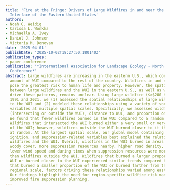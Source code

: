 ```yaml
---
title: 'Fire at the Fringe: Drivers of Large Wildfires in and near the Wildland-Urban
  Interface of the Eastern United States'
authors:
- Noah C. Weidig
- Carissa L. Wonkka
- Michaella A. Ivey
- Daniel J. Johnson
- Victoria M. Donovan
date: '2025-04-01'
publishDate: '2025-10-02T18:27:50.180140Z'
publication_types:
- paper-conference
publication: '*International Association for Landscape Ecology - North America Annual
  Conference*'
abstract: Large wildfires are increasing in the eastern U.S., which contains the greatest
  amount of WUI compared to the rest of the country. Wildfires in and near the WUI
  pose the greatest risk to human life and property. However, the spatial relationship
  between large wildfires and the WUI in the eastern U.S., as well as which factors
  drive these patterns, remains unclear. Using large wildfire ($>$200 ha) data from
  1991 and 2021, we (1) assessed the spatial relationships of large wildfires relative
  to the WUI and (2) modeled these relationships using a variety of social and environmental
  variables at multiple spatial scales. Specifically, we assessed wildfire WUI status
  (intersecting or outside the WUI), distance to WUI, and proportion of WUI area burned.
  We found that fewer wildfires burned in the WUI compared to a random distribution.
  Wildfires that intersected the WUI burned either a very small or very large proportion
  of the WUI; however, wildfires outside the WUI burned closer to it than expected
  at random. At the largest spatial scale, our global model containing weather, fuel,
  ignition, and suppression-related variables best explained the relationship between
  wildfires and the WUI. Overall, wildfires in the WUI burned in areas with higher
  woody cover, more suppression resources nearby, higher road density, lower precipitation,
  lower wind speed and during times when suppression resources were more strained
  than wildfires outside the WUI. Wildfires that burned a larger proportion of the
  WUI or burned closer to the WUI experienced similar trends compared to wildfires
  that burned a smaller proportion of the WUI or burned farther from the WUI. At the
  regional scale, factors driving these relationships varied among eastern ecoregions.
  Our findings highlight the need for region-specific wildfire risk management and
  improved fire suppression planning.
---
```

